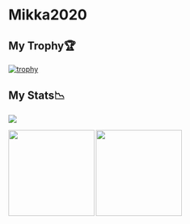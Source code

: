 # Mikka2020

## My Trophy🏆

[![trophy](https://github-profile-trophy.vercel.app/?username=Mikka2020&theme=onedark)](https://github.com/Mikka2020/github-profile-trophy)
<br>

## My Stats📉
  
![](https://github-profile-summary-cards.vercel.app/api/cards/profile-details?username=Mikka2020&theme=dracula)
<p>

<a href="https://github.com/Mikka2020">
  <img align="left" height="170px" src="https://github-readme-stats.vercel.app/api?username=Mikka2020&count_private=true&show_icons=true&theme=onedark" />
</a>
  
<a href="https://github.com/Mikka2020">
  <img align="left" height="170px" src="https://github-readme-stats.vercel.app/api/top-langs/?username=Mikka2020&layout=compact&theme=onedark" />
</a>
 
</p>
